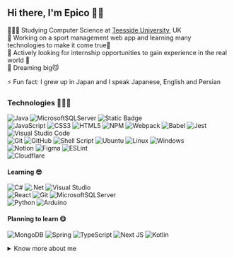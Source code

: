 ## Hi there, I'm Epico 👋😸

🧑🏻‍🎓 Studying Computer Science at [Teesside University](https://www.tees.ac.uk/sections/fulltime/), UK</br> 
🔭 Working on a sport management web app and learning many technologies to make it come true🌱</br>
🔎 Actively looking for internship opportunities to gain experience in the real world 🏢</br>
💭 Dreaming big😼</br>

⚡ Fun fact: I grew up in Japan and I speak Japanese, English and Persian

### Technologies 🧑🏻‍💻
![Java](https://img.shields.io/badge/java-%23ED8B00.svg?style=for-the-badge&logo=openjdk&logoColor=white) ![MicrosoftSQLServer](https://img.shields.io/badge/Microsoft%20SQL%20Server-CC2927?style=for-the-badge&logo=microsoft%20sql%20server&logoColor=white) ![Static Badge](https://img.shields.io/badge/intellijidea-fe2d5d?style=for-the-badge&logo=intellijidea&labelColor=000000) <br> ![JavaScript](https://img.shields.io/badge/javascript-%23323330.svg?style=for-the-badge&logo=javascript&logoColor=%23F7DF1E) ![CSS3](https://img.shields.io/badge/css3-%231572B6.svg?style=for-the-badge&logo=css3&logoColor=white) ![HTML5](https://img.shields.io/badge/html5-%23E34F26.svg?style=for-the-badge&logo=html5&logoColor=white) ![NPM](https://img.shields.io/badge/NPM-%23CB3837.svg?style=for-the-badge&logo=npm&logoColor=white) ![Webpack](https://img.shields.io/badge/webpack-%238DD6F9.svg?style=for-the-badge&logo=webpack&logoColor=black) ![Babel](https://img.shields.io/badge/Babel-F9DC3e?style=for-the-badge&logo=babel&logoColor=black) ![Jest](https://img.shields.io/badge/-jest-%23C21325?style=for-the-badge&logo=jest&logoColor=white) ![Visual Studio Code](https://img.shields.io/badge/Visual%20Studio%20Code-0078d7.svg?style=for-the-badge&logo=visual-studio-code&logoColor=white) </br> ![Git](https://img.shields.io/badge/git-%23F05033.svg?style=for-the-badge&logo=git&logoColor=white) ![GitHub](https://img.shields.io/badge/github-%23121011.svg?style=for-the-badge&logo=github&logoColor=white)  ![Shell Script](https://img.shields.io/badge/shell_script-%23121011.svg?style=for-the-badge&logo=gnu-bash&logoColor=white) ![Ubuntu](https://img.shields.io/badge/Ubuntu-E95420?style=for-the-badge&logo=ubuntu&logoColor=white) ![Linux](https://img.shields.io/badge/Linux-FCC624?style=for-the-badge&logo=linux&logoColor=black) ![Windows](https://img.shields.io/badge/Windows-0078D6?style=for-the-badge&logo=windows&logoColor=white) <br> ![Notion](https://img.shields.io/badge/Notion-%23000000.svg?style=for-the-badge&logo=notion&logoColor=white) ![Figma](https://img.shields.io/badge/figma-%23F24E1E.svg?style=for-the-badge&logo=figma&logoColor=white) ![ESLint](https://img.shields.io/badge/ESLint-4B3263?style=for-the-badge&logo=eslint&logoColor=white) <br> ![Cloudflare](https://img.shields.io/badge/Cloudflare-F38020?style=for-the-badge&logo=Cloudflare&logoColor=white) 

#### Learning 😎
![C#](https://img.shields.io/badge/c%23-%23239120.svg?style=for-the-badge&logo=csharp&logoColor=white) ![.Net](https://img.shields.io/badge/.NET-5C2D91?style=for-the-badge&logo=.net&logoColor=white) ![Visual Studio](https://img.shields.io/badge/Visual%20Studio-5C2D91.svg?style=for-the-badge&logo=visual-studio&logoColor=white)
 <br> ![React](https://img.shields.io/badge/react-%2320232a.svg?style=for-the-badge&logo=react&logoColor=%2361DAFB) ![Git](https://img.shields.io/badge/git-%23F05033.svg?style=for-the-badge&logo=git&logoColor=white)  ![MicrosoftSQLServer](https://img.shields.io/badge/Microsoft%20SQL%20Server-CC2927?style=for-the-badge&logo=microsoft%20sql%20server&logoColor=white) <br> ![Python](https://img.shields.io/badge/python-3670A0?style=for-the-badge&logo=python&logoColor=ffdd54) ![Arduino](https://img.shields.io/badge/-Arduino-00979D?style=for-the-badge&logo=Arduino&logoColor=white)

#### Planning to learn 😋
![MongoDB](https://img.shields.io/badge/MongoDB-%234ea94b.svg?style=for-the-badge&logo=mongodb&logoColor=white) ![Spring](https://img.shields.io/badge/spring-%236DB33F.svg?style=for-the-badge&logo=spring&logoColor=white) ![TypeScript](https://img.shields.io/badge/typescript-%23007ACC.svg?style=for-the-badge&logo=typescript&logoColor=white) ![Next JS](https://img.shields.io/badge/Next-black?style=for-the-badge&logo=next.js&logoColor=white) ![Kotlin](https://img.shields.io/badge/kotlin-%237F52FF.svg?style=for-the-badge&logo=kotlin&logoColor=white) 

<details>
<summary>Know more about me</summary>

#### Interested 🫣✨

![AWS](https://img.shields.io/badge/AWS-%23FF9900.svg?style=for-the-badge&logo=amazon-aws&logoColor=white) ![Azure](https://img.shields.io/badge/azure-%230072C6.svg?style=for-the-badge&logo=microsoftazure&logoColor=white) ![cypress](https://img.shields.io/badge/-cypress-%23E5E5E5?style=for-the-badge&logo=cypress&logoColor=058a5e) ![Android](https://img.shields.io/badge/Android-3DDC84?style=for-the-badge&logo=android&logoColor=white) ![Threejs](https://img.shields.io/badge/threejs-black?style=for-the-badge&logo=three.js&logoColor=white) <br> ![Firebase](https://img.shields.io/badge/firebase-a08021?style=for-the-badge&logo=firebase&logoColor=ffcd34) ![Apache](https://img.shields.io/badge/apache-%23D42029.svg?style=for-the-badge&logo=apache&logoColor=white) ![Nginx](https://img.shields.io/badge/nginx-%23009639.svg?style=for-the-badge&logo=nginx&logoColor=white) <br> ![C++](https://img.shields.io/badge/c++-%2300599C.svg?style=for-the-badge&logo=c%2B%2B&logoColor=white) ![Go](https://img.shields.io/badge/go-%2300ADD8.svg?style=for-the-badge&logo=go&logoColor=white) ![Python](https://img.shields.io/badge/python-3670A0?style=for-the-badge&logo=python&logoColor=ffdd54)
<be>

![Top Langs](https://github-readme-stats.vercel.app/api/top-langs/?username=DrEpico&theme=transparent&layout=compact)

### Contact 📨
[![Gmail](https://img.shields.io/badge/Gmail-D14836?style=for-the-badge&logo=gmail&logoColor=white)](mailto:adadashipour@gmail.com) 

<p align="center">
    Icons on this page are powered by <br/>
    <img src="https://img.shields.io/badge/shields.io-%23404d59.svg?style=for-the-badge&logo=shields.io&logoColor=%#000000"/>
</p>
</details>

<!--</br>

#### Top repos
![FIFALeague Developing API with Java to be used by frontend in React. Bundled and served by Java Spring](link to repo)
![Java](https://img.shields.io/badge/java-%23ED8B00.svg?style=for-the-badge&logo=openjdk&logoColor=white) ![MicrosoftSQLServer](https://img.shields.io/badge/Microsoft%20SQL%20Server-CC2927?style=for-the-badge&logo=microsoft%20sql%20server&logoColor=white) ![Spring](https://img.shields.io/badge/spring-%236DB33F.svg?style=for-the-badge&logo=spring&logoColor=white) ![React](https://img.shields.io/badge/react-%2320232a.svg?style=for-the-badge&logo=react&logoColor=%2361DAFB) ![Figma](https://img.shields.io/badge/figma-%23F24E1E.svg?style=for-the-badge&logo=figma&logoColor=white) ![Static Badge](https://img.shields.io/badge/intellijidea-fe2d5d?style=for-the-badge&logo=intellijidea&labelColor=000000)
<!--![DrEpico's GitHub stats](https://github-readme-stats.vercel.app/api?username=DrEpico&theme=transparent&show_icons=true)--> 


<!--
Here are some ideas to get you started:

- 🔭 I’m currently working on ...
- 🌱 I’m currently learning ...
- 👯 I’m looking to collaborate on ...
- 🤔 I’m looking for help with ...
- 💬 Ask me about ...
- 📫 How to reach me: ...
- 😄 Pronouns: ...
- ⚡ Fun fact: ...
-->
